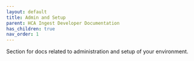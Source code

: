 ```yaml
---
layout: default
title: Admin and Setup
parent: HCA Ingest Developer Documentation
has_children: true
nav_order: 1
---
```


Section for docs related to administration and setup of your environment.